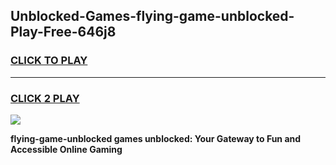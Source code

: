 
## Unblocked-Games-flying-game-unblocked-Play-Free-646j8
<h3>
<a href="https://premium76.site?title=flying-game-unblocked&ref=23A">CLICK TO PLAY</a></h3>
<hr>

<h3>
<a href="https://premium76.site?title=flying-game-unblocked&ref=23A">CLICK 2 PLAY</a>
  
</h3>

<a href="https://premium76.site?title=flying-game-unblocked&ref=23A"><img src="https://clearcache.store/games.png"></a>


**flying-game-unblocked games unblocked: Your Gateway to Fun and Accessible Online Gaming**
